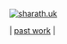 [![sharath.uk](https://github.com/user-attachments/assets/80f8bab1-294e-4949-87a4-4a4f0035ae5e)](https://sharath.boi.gg/)

| [past work](https://sharath.boi.gg/past-work) |

<!-- ![view-count-spy](https://sharathuk-api.tnfssc.workers.dev/view-count/increment?name=github.com%2Ftnfssc) -->
